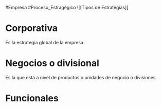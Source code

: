 #Empresa #Proceso_Estragégico
![[Tipos de  Estratégias]]

# Corporativa

Es la estrategia global de la empresa.

# Negocios o divisional
Es la que está a nivel de productos o unidades de negocio o divisiones.

# Funcionales
